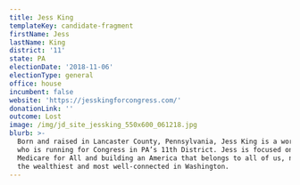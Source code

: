 ```yaml
---
title: Jess King
templateKey: candidate-fragment
firstName: Jess
lastName: King
district: '11'
state: PA
electionDate: '2018-11-06'
electionType: general
office: house
incumbent: false
website: 'https://jesskingforcongress.com/'
donationLink: ''
outcome: Lost
image: /img/jd_site_jessking_550x600_061218.jpg
blurb: >-
  Born and raised in Lancaster County, Pennsylvania, Jess King is a working mom
  who is running for Congress in PA’s 11th District. Jess is focused on passing
  Medicare for All and building an America that belongs to all of us, not just
  the wealthiest and most well-connected in Washington.
---
```


